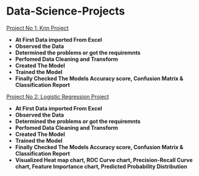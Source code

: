 # Data-Science-Projects
  <a href="https://github.com/MAHABUBUR-RAHMAN-1998/Data-Science-Projects/tree/main/knn%20projects"> Project No 1: Knn Project </a>

- **At First Data imported From Excel**
- **Observed the Data**
- **Determined the problems or got the requiremnts**
- **Perfomed Data Cleaning and Transform**
- **Created The Model**
- **Trained the Model**
- **Finally Checked The Models Accuracy score, Confusion Matrix & Classification Report**


<a href="https://github.com/MAHABUBUR-RAHMAN-1998/Data-Science-Projects/tree/main/Logistic%20Regression%20Projects"> Project No 2: Logistic Regression Project </a>

- **At First Data imported From Excel**
- **Observed the Data**
- **Determined the problems or got the requiremnts**
- **Perfomed Data Cleaning and Transform**
- **Created The Model**
- **Trained the Model**
- **Finally Checked The Models Accuracy score, Confusion Matrix & Classification Report**
- **Visualized Heat map chart, ROC Curve chart, Precision-Recall Curve chart, Feature Importance chart, Predicted Probability Distribution**
